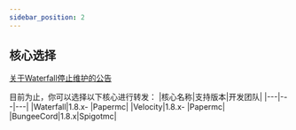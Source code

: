 ```yaml
---
sidebar_position: 2
---
```


## 核心选择

[关于Waterfall停止维护的公告](https://forums.papermc.io/threads/announcing-the-end-of-life-of-waterfall.1088/)

目前为止，你可以选择以下核心进行转发：
|核心名称|支持版本|开发团队|
|---|---|---|
|Waterfall|1.8.x- |Papermc|
|Velocity|1.8.x- |Papermc|
|BungeeCord|1.8.x|Spigotmc|
